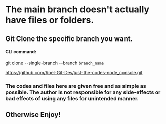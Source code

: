 # The main branch doesn't actually have files or folders.

## Git Clone the specific branch you want.

#### CLI command:

git clone --single-branch --branch `branch_name`

https://github.com/Roel-Git-Dev/just-the-codes-node_console.git

### The codes and files here are given free and as simple as possible. The author is not responsible for any side-effects or bad effects of using any files for unintended manner.

## Otherwise Enjoy!
